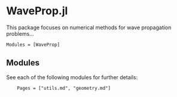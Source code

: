# WaveProp.jl

This package focuses on numerical methods for wave propagation problems...

```@autodocs
Modules = [WaveProp]
```

## Modules
See each of the following modules for further details:
```@contents
    Pages = ["utils.md", "geometry.md"]
```

